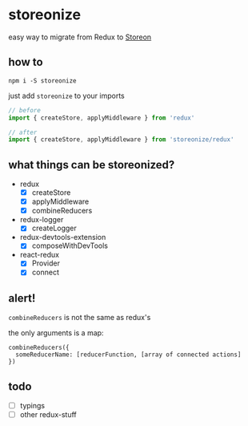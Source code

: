 # storeonize

easy way to migrate from Redux to [Storeon](https://github.com/storeon/storeon)

## how to

`npm i -S storeonize`

just add `storeonize` to your imports

```js
// before
import { createStore, applyMiddleware } from 'redux'

// after
import { createStore, applyMiddleware } from 'storeonize/redux'
```

## what things can be storeonized?

* redux
  * [x] createStore
  * [x] applyMiddleware
  * [x] combineReducers

* redux-logger
  * [x] createLogger

* redux-devtools-extension
  * [x] composeWithDevTools

* react-redux
  * [x] Provider
  * [x] connect

## alert!

`combineReducers` is not the same as redux's

the only arguments is a map:

```
combineReducers({
  someReducerName: [reducerFunction, [array of connected actions]
})
```

## todo

* [ ] typings
* [ ] other redux-stuff
